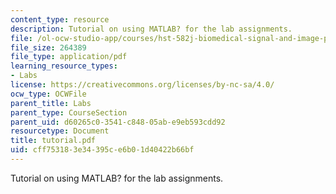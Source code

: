 ```yaml
---
content_type: resource
description: Tutorial on using MATLAB? for the lab assignments.
file: /ol-ocw-studio-app/courses/hst-582j-biomedical-signal-and-image-processing-spring-2007/cff753183e34395ce6b01d40422b66bf_tutorial.pdf
file_size: 264389
file_type: application/pdf
learning_resource_types:
- Labs
license: https://creativecommons.org/licenses/by-nc-sa/4.0/
ocw_type: OCWFile
parent_title: Labs
parent_type: CourseSection
parent_uid: d60265c0-3541-c848-05ab-e9eb593cdd92
resourcetype: Document
title: tutorial.pdf
uid: cff75318-3e34-395c-e6b0-1d40422b66bf
---
```

Tutorial on using MATLAB? for the lab assignments.